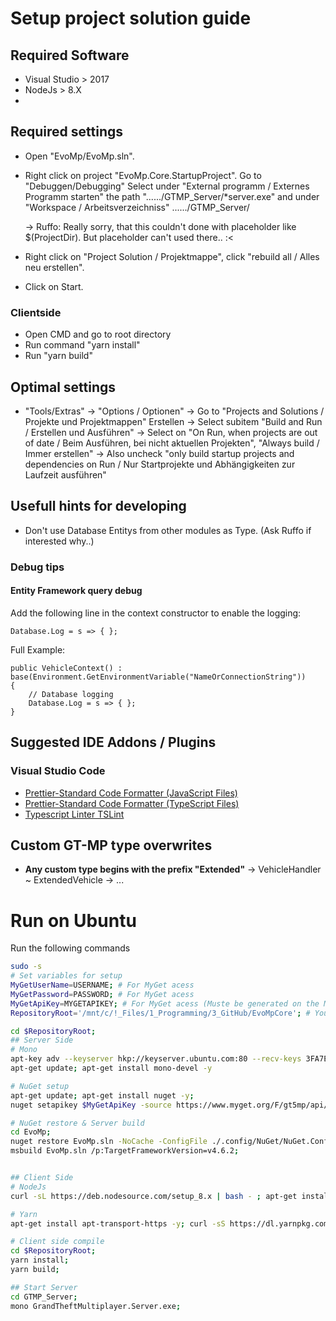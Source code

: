 # Setup project solution guide

## Required Software
- Visual Studio > 2017
- NodeJs > 8.X
- 

## Required settings
- Open "EvoMp/EvoMp.sln".
- Right click on project "EvoMp.Core.StartupProject".
  Go to "Debuggen/Debugging"
  Select under "External programm / Externes Programm starten" the path "....../GTMP_Server/*server.exe"
  and under "Workspace / Arbeitsverzeichniss" ....../GTMP_Server/

  -> Ruffo: Really sorry, that this couldn't done with placeholder like $(ProjectDir). But placeholder can't used there.. :<

- Right click on "Project Solution / Projektmappe", click "rebuild all / Alles neu erstellen".
- Click on Start.

### Clientside
- Open CMD and go to root directory
- Run command "yarn install"
- Run "yarn build"

## Optimal settings

- "Tools/Extras" -> "Options / Optionen"
  -> Go to "Projects and Solutions / Projekte und Projektmappen" Erstellen
  -> Select subitem "Build and Run / Erstellen und Ausführen"
  -> Select on "On Run, when projects are out of date / Beim Ausführen, bei nicht aktuellen Projekten", "Always build / Immer erstellen"
  -> Also uncheck "only build startup projects and dependencies on Run / Nur Startprojekte und Abhängigkeiten zur Laufzeit ausführen"

## Usefull hints for developing

- Don't use Database Entitys from other modules as Type.
  (Ask Ruffo if interested why..)

### Debug tips
#### Entity Framework query debug
Add the following line in the context constructor to enable the logging:
```CSharp
Database.Log = s => { };
```

Full Example:
```CSharp
public VehicleContext() : base(Environment.GetEnvironmentVariable("NameOrConnectionString"))
{
    // Database logging
    Database.Log = s => { };
}
```

## Suggested IDE Addons / Plugins

### Visual Studio Code

- [Prettier-Standard Code Formatter (JavaScript Files)](https://marketplace.visualstudio.com/items?itemName=iSayme.vscode-prettier-standard)
- [Prettier-Standard Code Formatter (TypeScript Files)](https://marketplace.visualstudio.com/items?itemName=esbenp.prettier-vscode)
- [Typescript Linter TSLint](https://marketplace.visualstudio.com/items?itemName=eg2.tslint)


## Custom GT-MP type overwrites
- __Any custom type begins with the prefix "Extended"__
  -> VehicleHandler ~ ExtendedVehicle
  -> ...


# Run on Ubuntu
Run the following commands
```bash
sudo -s
# Set variables for setup
MyGetUserName=USERNAME; # For MyGet acess
MyGetPassword=PASSWORD; # For MyGet acess
MyGetApiKey=MYGETAPIKEY; # For MyGet acess (Muste be generated on the MyGet site)
RepositoryRoot='/mnt/c/!_Files/1_Programming/3_GitHub/EvoMpCore'; # Your RepositoryRoot path

cd $RepositoryRoot;
## Server Side
# Mono
apt-key adv --keyserver hkp://keyserver.ubuntu.com:80 --recv-keys 3FA7E0328081BFF6A14DA29AA6A19B38D3D831EF; echo "deb http://download.mono-project.com/repo/ubuntu xenial main" | tee /etc/apt/sources.list.d/mono-official.list; apt-get update;
apt-get update; apt-get install mono-devel -y

# NuGet setup
apt-get update; apt-get install nuget -y;
nuget setapikey $MyGetApiKey -source https://www.myget.org/F/gt5mp/api/v2; nuget sources add -Name "grandtheftmultiplayer.api" -source "https://www.myget.org/F/gt5mp/api/v2" -User $MyGetUserName -pass $MyGetPassword -ConfigFile ./.config/NuGet/NuGet.Config;  

# NuGet restore & Server build
cd EvoMp;
nuget restore EvoMp.sln -NoCache -ConfigFile ./.config/NuGet/NuGet.Config;             
msbuild EvoMp.sln /p:TargetFrameworkVersion=v4.6.2;


## Client Side
# NodeJs
curl -sL https://deb.nodesource.com/setup_8.x | bash - ; apt-get install -y nodejs;

# Yarn
apt-get install apt-transport-https -y; curl -sS https://dl.yarnpkg.com/debian/pubkey.gpg | apt-key add -""; echo "deb https://dl.yarnpkg.com/debian/ stable main" | tee /etc/apt/sources.list.d/yarn.list; apt-get update && apt-get install yarn;

# Client side compile
cd $RepositoryRoot;       
yarn install;      
yarn build;

## Start Server
cd GTMP_Server;
mono GrandTheftMultiplayer.Server.exe;
```